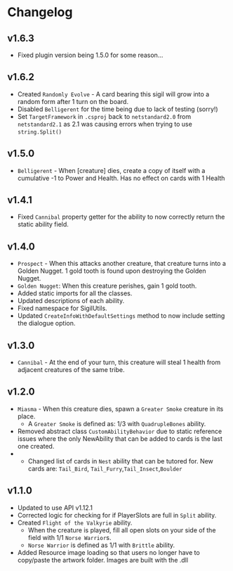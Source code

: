 # Changelog

## v1.6.3
- Fixed plugin version being 1.5.0 for some reason...

## v1.6.2
- Created `Randomly Evolve` - A card bearing this sigil will grow into a random form after 1 turn on the board.
- Disabled `Belligerent` for the time being due to lack of testing (sorry!)
- Set `TargetFramework` in `.csproj` back to `netstandard2.0` from `netstandard2.1` as 2.1 was causing errors when trying to use `string.Split()`

## v1.5.0
- `Belligerent` - When [creature] dies, create a copy of itself with a cumulative -1 to Power and Health. Has no effect on cards with 1 Health

## v1.4.1
- Fixed `Cannibal` property getter for the ability to now correctly return the static ability field.

## v1.4.0
- `Prospect` - When this attacks another creature, that creature turns into a Golden Nugget. 1 gold tooth is found upon destroying the Golden Nugget.
- `Golden Nugget`: When this creature perishes, gain 1 gold tooth.
- Added static imports for all the classes.
- Updated descriptions of each ability.
- Fixed namespace for SigilUtils.
- Updated `CreateInfoWithDefaultSettings` method to now include setting the dialogue option.

## v1.3.0
- `Cannibal` - At the end of your turn, this creature will steal 1 health from adjacent creatures of the same tribe.

## v1.2.0
- `Miasma` - When this creature dies, spawn a `Greater Smoke` creature in its place.
  * A `Greater Smoke` is defined as: 1/3 with `QuadrupleBones` ability.
- Removed abstract class `CustomAbilityBehavior` due to static reference issues where the only NewAbility that can be added to cards is the last one created.
- - Changed list of cards in `Nest` ability that can be tutored for. New cards are: `Tail_Bird`, `Tail_Furry`,`Tail_Insect`,`Boulder`

## v1.1.0 
- Updated to use API v1.12.1
- Corrected logic for checking for if PlayerSlots are full in `Split` ability.
- Created `Flight of the Valkyrie` ability.
  * When the creature is played, fill all open slots on your side of the field with 1/1 `Norse Warrior`s.
  * `Norse Warrior` is defined as 1/1 with `Brittle` ability.
- Added Resource image loading so that users no longer have to copy/paste the artwork folder. Images are built with the .dll
